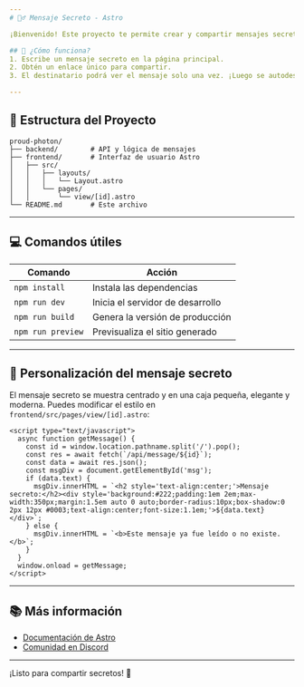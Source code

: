 ```yaml
---
# 🕵️‍♂️ Mensaje Secreto - Astro

¡Bienvenido! Este proyecto te permite crear y compartir mensajes secretos de un solo uso de forma sencilla y segura.

## 🚀 ¿Cómo funciona?
1. Escribe un mensaje secreto en la página principal.
2. Obtén un enlace único para compartir.
3. El destinatario podrá ver el mensaje solo una vez. ¡Luego se autodestruye!

---
```


## 📁 Estructura del Proyecto

```
proud-photon/
├── backend/        # API y lógica de mensajes
├── frontend/       # Interfaz de usuario Astro
│   ├── src/
│   │   ├── layouts/
│   │   │   └── Layout.astro
│   │   └── pages/
│   │       └── view/[id].astro
└── README.md       # Este archivo
```

---

## 💻 Comandos útiles

| Comando                | Acción                                      |
|-----------------------|----------------------------------------------|
| `npm install`         | Instala las dependencias                     |
| `npm run dev`         | Inicia el servidor de desarrollo             |
| `npm run build`       | Genera la versión de producción              |
| `npm run preview`     | Previsualiza el sitio generado               |

---

## 🎨 Personalización del mensaje secreto

El mensaje secreto se muestra centrado y en una caja pequeña, elegante y moderna. Puedes modificar el estilo en `frontend/src/pages/view/[id].astro`:

```astro
<script type="text/javascript">
  async function getMessage() {
    const id = window.location.pathname.split('/').pop();
    const res = await fetch(`/api/message/${id}`);
    const data = await res.json();
    const msgDiv = document.getElementById('msg');
    if (data.text) {
      msgDiv.innerHTML = `<h2 style='text-align:center;'>Mensaje secreto:</h2><div style='background:#222;padding:1em 2em;max-width:350px;margin:1.5em auto 0 auto;border-radius:10px;box-shadow:0 2px 12px #0003;text-align:center;font-size:1.1em;'>${data.text}</div>`;
    } else {
      msgDiv.innerHTML = `<b>Este mensaje ya fue leído o no existe.</b>`;
    }
  }
  window.onload = getMessage;
</script>
```

---

## 📚 Más información
- [Documentación de Astro](https://docs.astro.build)
- [Comunidad en Discord](https://astro.build/chat)

---

¡Listo para compartir secretos! 🚀
